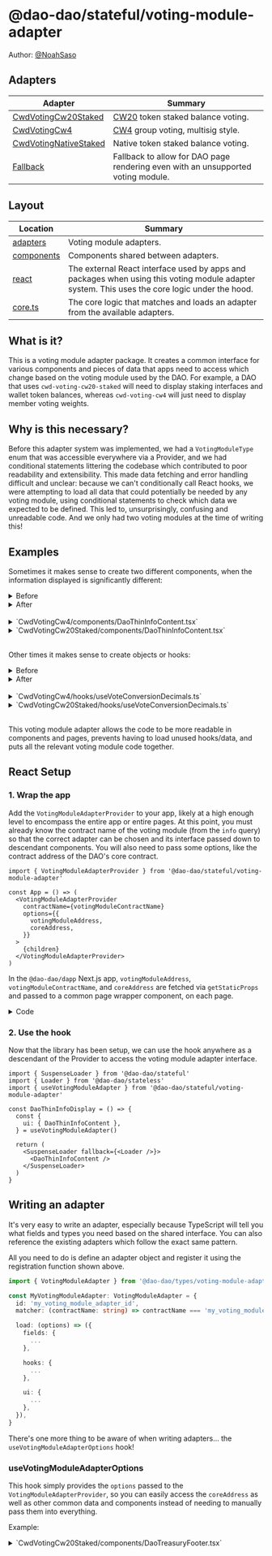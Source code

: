 # @dao-dao/stateful/voting-module-adapter

Author: [@NoahSaso](https://github.com/NoahSaso)

## Adapters

| Adapter                                                   | Summary                                                                                         |
| --------------------------------------------------------- | ----------------------------------------------------------------------------------------------- |
| [CwdVotingCw20Staked](./adapters/CwdVotingCw20Staked)     | [CW20](https://docs.cosmwasm.com/cw-plus/0.9.0/cw20/spec) token staked balance voting.          |
| [CwdVotingCw4](./adapters/CwdVotingCw4)                   | [CW4](https://docs.cosmwasm.com/cw-plus/0.9.0/cw4/cw4-group-spec) group voting, multisig style. |
| [CwdVotingNativeStaked](./adapters/CwdVotingNativeStaked) | Native token staked balance voting.                                                             |
| [Fallback](./adapters/Fallback)                           | Fallback to allow for DAO page rendering even with an unsupported voting module.                |

## Layout

| Location                   | Summary                                                                                                                                       |
| -------------------------- | --------------------------------------------------------------------------------------------------------------------------------------------- |
| [adapters](./adapters)     | Voting module adapters.                                                                                                                       |
| [components](./components) | Components shared between adapters.                                                                                                           |
| [react](./react)           | The external React interface used by apps and packages when using this voting module adapter system. This uses the core logic under the hood. |
| [core.ts](./core.ts)       | The core logic that matches and loads an adapter from the available adapters.                                                                 |

## What is it?

This is a voting module adapter package. It creates a common interface for
various components and pieces of data that apps need to access which change
based on the voting module used by the DAO. For example, a DAO that uses
`cwd-voting-cw20-staked` will need to display staking interfaces and wallet
token balances, whereas `cwd-voting-cw4` will just need to display member voting
weights.

## Why is this necessary?

Before this adapter system was implemented, we had a `VotingModuleType` enum
that was accessible everywhere via a Provider, and we had conditional statements
littering the codebase which contributed to poor readability and extensibility.
This made data fetching and error handling difficult and unclear: because we
can't conditionally call React hooks, we were attempting to load all data that
could potentially be needed by any voting module, using conditional statements
to check which data we expected to be defined. This led to, unsurprisingly,
confusing and unreadable code. And we only had two voting modules at the time of
writing this!

## Examples

Sometimes it makes sense to create two different components, when the
information displayed is significantly different:

<details>
<summary>Before</summary>

```tsx
const DaoThinInfoDisplay = () => (
  <SuspenseLoader fallback={<FallbackDisplay />}>
    <DaoThinInfoContent />
  </SuspenseLoader>
)

const DaoThinInfoContent: FC = () => {
  const { t } = useTranslation()
  const { coreAddress, votingModuleType } = useDaoInfoContext()
  const { governanceTokenInfo } = useGovernanceTokenInfo(coreAddress)
  const { totalVotingWeight, cw4VotingMembers } = useVotingModule(coreAddress, {
    fetchCw4VotingMembers: votingModuleType === VotingModuleType.Cw4Voting,
  })
  const { proposalCount } = useProposalModule(coreAddress, {
    fetchProposalCount: true,
  })

  if (totalVotingWeight === undefined || proposalCount === undefined) {
    throw new Error(t('error.loadingData'))
  }

  const stakedPercent =
    votingModuleType === VotingModuleType.Cw20StakedBalanceVoting &&
    totalVotingWeight !== undefined &&
    governanceTokenInfo &&
    Number(governanceTokenInfo.total_supply) > 0
      ? formatPercentOf100(
          (totalVotingWeight / Number(governanceTokenInfo.total_supply)) * 100
        )
      : undefined

  return (
    <HorizontalInfo>
      <HorizontalInfoSection>
        <UsersIcon className="w-4 h-4" />
        {votingModuleType === VotingModuleType.Cw4Voting && cw4VotingMembers ? (
          `${cw4VotingMembers.length} member${
            cw4VotingMembers.length !== 1 ? 's' : ''
          }`
        ) : votingModuleType === VotingModuleType.Cw20StakedBalanceVoting &&
          governanceTokenInfo ? (
          <>
            {t('info.amountTotalSupply', {
              amount: convertMicroDenomToDenomWithDecimals(
                governanceTokenInfo.total_supply,
                governanceTokenInfo.decimals
              ).toLocaleString(undefined, {
                maximumFractionDigits: governanceTokenInfo.decimals,
              }),
              tokenSymbol: governanceTokenInfo.symbol,
            })}
          </>
        ) : null}
      </HorizontalInfoSection>
      {votingModuleType === VotingModuleType.Cw20StakedBalanceVoting &&
        governanceTokenInfo &&
        stakedPercent !== undefined && (
          <HorizontalInfoSection>
            <LibraryIcon className="w-4 h-4" />
            {t('info.percentStaked', {
              percent: stakedPercent,
              tokenSymbol: governanceTokenInfo.symbol,
            })}
          </HorizontalInfoSection>
        )}
      <HorizontalInfoSection>
        <Pencil />
        {t('info.proposalsCreated', { count: proposalCount })}
      </HorizontalInfoSection>
    </HorizontalInfo>
  )
}
```

</details>

<details>
<summary>After</summary>

```tsx
const DaoThinInfoDisplay = () => {
  const {
    ui: { DaoThinInfoContent },
  } = useVotingModuleAdapter()

  return (
    <SuspenseLoader fallback={<FallbackDisplay />}>
      <DaoThinInfoContent />
    </SuspenseLoader>
  )
}
```

</details>
<br/>

<details>
<summary>`CwdVotingCw4/components/DaoThinInfoContent.tsx`</summary>

```tsx
const DaoThinInfoContent = () => {
  const { t } = useTranslation()
  const { coreAddress } = useVotingModuleAdapterOptions()
  const { totalVotingWeight, cw4VotingMembers } = useVotingModule(coreAddress, {
    fetchCw4VotingMembers: true,
  })
  const { proposalCount } = useProposalModule(coreAddress, {
    fetchProposalCount: true,
  })

  if (
    totalVotingWeight === undefined ||
    proposalCount === undefined ||
    !cw4VotingMembers
  ) {
    throw new Error(t('error.loadingData'))
  }

  return (
    <HorizontalInfo>
      <HorizontalInfoSection>
        <UsersIcon className="w-4 h-4" />
        {t('info.numMembers', { count: cw4VotingMembers.length })}
      </HorizontalInfoSection>
      <HorizontalInfoSection>
        <Pencil />
        {t('info.proposalsCreated', { count: proposalCount })}
      </HorizontalInfoSection>
    </HorizontalInfo>
  )
}
```

</details>

<details>
<summary>`CwdVotingCw20Staked/components/DaoThinInfoContent.tsx`</summary>

```tsx
const DaoThinInfoContent = () => {
  const { t } = useTranslation()
  const { coreAddress } = useVotingModuleAdapterOptions()
  const { governanceTokenInfo } = useGovernanceTokenInfo(coreAddress)
  const { totalVotingWeight } = useVotingModule(coreAddress)
  const { proposalCount } = useProposalModule(coreAddress, {
    fetchProposalCount: true,
  })

  if (
    !governanceTokenInfo ||
    totalVotingWeight === undefined ||
    proposalCount === undefined
  ) {
    throw new Error(t('error.loadingData'))
  }

  const totalGovernanceTokenSupply = Number(governanceTokenInfo.total_supply)

  return (
    <HorizontalInfo>
      <HorizontalInfoSection>
        <UsersIcon className="w-4 h-4" />
        {t('info.amountTotalSupply', {
          amount: convertMicroDenomToDenomWithDecimals(
            governanceTokenInfo.total_supply,
            governanceTokenInfo.decimals
          ).toLocaleString(undefined, {
            maximumFractionDigits: governanceTokenInfo.decimals,
          }),
          tokenSymbol: governanceTokenInfo.symbol,
        })}
      </HorizontalInfoSection>
      {totalGovernanceTokenSupply > 0 && (
        <HorizontalInfoSection>
          <LibraryIcon className="w-4 h-4" />
          {t('info.percentStaked', {
            percent: formatPercentOf100(
              (totalVotingWeight / totalGovernanceTokenSupply) * 100
            ),
            tokenSymbol: governanceTokenInfo.symbol,
          })}
        </HorizontalInfoSection>
      )}
      <HorizontalInfoSection>
        <Pencil />
        {t('info.proposalsCreated', { count: proposalCount })}
      </HorizontalInfoSection>
    </HorizontalInfo>
  )
}
```

</details>
<br/>

Other times it makes sense to create objects or hooks:

<details>
<summary>Before</summary>

```ts
const { coreAddress, votingModuleType } = useDaoInfoContext()
const { governanceTokenInfo } = useGovernanceTokenInfo(coreAddress)

const voteConversionDecimals = useMemo(
  () =>
    votingModuleType === VotingModuleType.Cw4Voting
      ? 0
      : votingModuleType === VotingModuleType.Cw20StakedBalanceVoting &&
        governanceTokenInfo
      ? governanceTokenInfo.decimals
      : undefined,
  [votingModuleType, governanceTokenInfo]
)
```

</details>

<details>
<summary>After</summary>

```ts
const {
  hooks: { useVoteConversionDecimals },
} = useVotingModuleAdapter()

const voteConversionDecimals = useVoteConversionDecimals()
```

</details>
<br/>

<details>
<summary>`CwdVotingCw4/hooks/useVoteConversionDecimals.ts`</summary>

```ts
const useVoteConversionDecimals = () => 0
```

</details>

<details>
<summary>`CwdVotingCw20Staked/hooks/useVoteConversionDecimals.ts`</summary>

```ts
const useVoteConversionDecimals = () => {
  const { t } = useTranslation()
  const { coreAddress } = useVotingModuleAdapterOptions()
  const { governanceTokenInfo } = useGovernanceTokenInfo(coreAddress)
  if (!governanceTokenInfo) {
    throw new Error(t('error.loadingData'))
  }

  return governanceTokenInfo.decimals
}
```

</details>
<br/>

This voting module adapter allows the code to be more readable in components and
pages, prevents having to load unused hooks/data, and puts all the relevant
voting module code together.

## React Setup

### **1. Wrap the app**

Add the `VotingModuleAdapterProvider` to your app, likely at a high enough level
to encompass the entire app or entire pages. At this point, you must already
know the contract name of the voting module (from the `info` query) so that the
correct adapter can be chosen and its interface passed down to descendant
components. You will also need to pass some options, like the contract address
of the DAO's core contract.

```tsx
import { VotingModuleAdapterProvider } from '@dao-dao/stateful/voting-module-adapter'

const App = () => (
  <VotingModuleAdapterProvider
    contractName={votingModuleContractName}
    options={{
      votingModuleAddress,
      coreAddress,
    }}
  >
    {children}
  </VotingModuleAdapterProvider>
)
```

In the `@dao-dao/dapp` Next.js app, `votingModuleAddress`,
`votingModuleContractName`, and `coreAddress` are fetched via `getStaticProps`
and passed to a common page wrapper component, on each page.

<details>
<summary>Code</summary>

```ts
const coreAddress = context.params.address as string

const cwClient = await cosmWasmClientRouter.connect(CHAIN_RPC_ENDPOINT)
const coreClient = new CwCoreV1QueryClient(cwClient, coreAddress)

const votingModuleAddress = await coreClient.votingModule()
const votingModuleContractName = (
  await cwClient.queryContractSmart(votingModuleAddress, {
    info: {},
  })
).info.contract
```

</details>

### **2. Use the hook**

Now that the library has been setup, we can use the hook anywhere as a
descendant of the Provider to access the voting module adapter interface.

```tsx
import { SuspenseLoader } from '@dao-dao/stateful'
import { Loader } from '@dao-dao/stateless'
import { useVotingModuleAdapter } from '@dao-dao/stateful/voting-module-adapter'

const DaoThinInfoDisplay = () => {
  const {
    ui: { DaoThinInfoContent },
  } = useVotingModuleAdapter()

  return (
    <SuspenseLoader fallback={<Loader />}>
      <DaoThinInfoContent />
    </SuspenseLoader>
  )
}
```

## Writing an adapter

It's very easy to write an adapter, especially because TypeScript will tell you
what fields and types you need based on the shared interface. You can also
reference the existing adapters which follow the exact same pattern.

All you need to do is define an adapter object and register it using the
registration function shown above.

```ts
import { VotingModuleAdapter } from '@dao-dao/types/voting-module-adapter'

const MyVotingModuleAdapter: VotingModuleAdapter = {
  id: 'my_voting_module_adapter_id',
  matcher: (contractName: string) => contractName === 'my_voting_module',

  load: (options) => ({
    fields: {
      ...
    },

    hooks: {
      ...
    },

    ui: {
      ...
    },
  }),
}
```

There's one more thing to be aware of when writing adapters... the
`useVotingModuleAdapterOptions` hook!

### **useVotingModuleAdapterOptions**

This hook simply provides the `options` passed to the
`VotingModuleAdapterProvider`, so you can easily access the `coreAddress` as
well as other common data and components instead of needing to manually pass
them into everything.

Example:

<details>
<summary>`CwdVotingCw20Staked/components/DaoTreasuryFooter.tsx`</summary>

```tsx
import { useVotingModuleAdapterOptions } from '@dao-dao/stateful/voting-module-adapter/react/context'

const DaoTreasuryFooter = () => {
  const { t } = useTranslation()
  // Hook used to access `coreAddress` instead of expecting it as a prop.
  const { coreAddress } = useVotingModuleAdapterOptions()

  const addToken = useAddToken()
  const { governanceTokenAddress } = useGovernanceTokenInfo(coreAddress)
  if (!governanceTokenAddress) {
    throw new Error(t('error.loadingData'))
  }

  return addToken ? (
    <Button onClick={() => addToken(governanceTokenAddress)}>
      {t('button.addToKeplr')}
    </Button>
  ) : null
}
```

</details>
